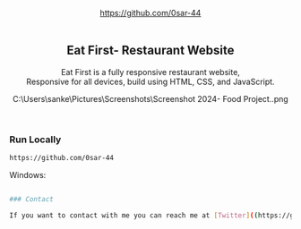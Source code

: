 <div align="center">
  
  https://github.com/0sar-44
  <br />
  <br />

  <h2 align="center">Eat First- Restaurant Website</h2>

  Eat First is a fully responsive restaurant website, <br />Responsive for all devices, build using HTML, CSS, and JavaScript.

  
C:\Users\sanke\Pictures\Screenshots\Screenshot 2024- Food Project..png

</div>

<br />





### Run Locally




```bash
https://github.com/0sar-44
```

Windows:

```bash

### Contact

If you want to contact with me you can reach me at [Twitter]((https://github.com/0sar-44)https://github.com/0sar-44).
